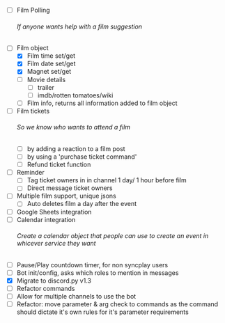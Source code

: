 - [ ] Film Polling
    ###### If anyone wants help with a film suggestion
- [ ] Film object
    - [X] Film time set/get
    - [X] Film date set/get
    - [X] Magnet set/get
    - [ ] Movie details
        - [ ] trailer
        - [ ] imdb/rotten tomatoes/wiki
    - [ ] Film info, returns all information added to film object
- [ ] Film tickets
    ###### So we know who wants to attend a film
    - [ ] by adding a reaction to a film post
    - [ ] by using a 'purchase ticket command'
    - [ ] Refund ticket function
- [ ] Reminder
    - [ ] Tag ticket owners in in channel 1 day/ 1 hour before film
    - [ ] Direct message ticket owners
- [ ] Multiple film support, unique jsons
    - [ ] Auto deletes film a day after the event
- [ ] Google Sheets integration
- [ ] Calendar integration
    ###### Create a calendar object that people can use to create an event in whicever service they want 
- [ ] Pause/Play countdown timer, for non syncplay users
- [ ] Bot init/config, asks which roles to mention in messages
- [X] Migrate to discord.py v1.3
- [ ] Refactor commands
- [ ] Allow for multiple channels to use the bot
- [ ] Refactor: move parameter & arg check to commands as the command should dictate
it's own rules for it's parameter requirements